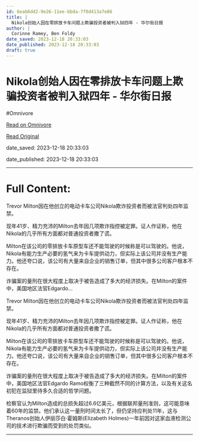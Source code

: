 ```yaml
---
id: 6eab6dd2-9e26-11ee-bbda-7f0d413a7e86
title: |
  Nikola创始人因在零排放卡车问题上欺骗投资者被判入狱四年 - 华尔街日报
author: |
  Corinne Ramey, Ben Foldy
date_saved: 2023-12-18 20:33:03
date_published: 2023-12-18 20:33:03
draft: true
---
```


# Nikola创始人因在零排放卡车问题上欺骗投资者被判入狱四年 - 华尔街日报
#Omnivore

[Read on Omnivore](https://omnivore.app/me/nikola-18c8050fa00)

[Read Original](https://cn.wsj.com/amp/articles/nikola%E5%88%9B%E5%A7%8B%E4%BA%BA%E5%9B%A0%E5%9C%A8%E9%9B%B6%E6%8E%92%E6%94%BE%E5%8D%A1%E8%BD%A6%E9%97%AE%E9%A2%98%E4%B8%8A%E6%AC%BA%E9%AA%97%E6%8A%95%E8%B5%84%E8%80%85%E8%A2%AB%E5%88%A4%E5%85%A5%E7%8B%B1%E5%9B%9B%E5%B9%B4-d9f2c819)

date_saved: 2023-12-18 20:33:03

date_published: 2023-12-18 20:33:03

--- 

# Full Content: 

Trevor Milton因在他创立的电动卡车公司Nikola欺诈投资者而被法官判处四年监禁。

现年41岁、精力充沛的Milton去年因几项欺诈指控被定罪。证人作证称，他在Nikola的几乎所有方面都对普通投资者撒了谎。

Milton在该公司的零排放卡车原型车还不能驾驶的时候称是可以驾驶的。他说，Nikola有能力生产必要的氢气来为卡车提供动力，但实际上该公司并没有生产能力。他还夸口说，该公司有大量来自企业的销售订单，但其中很多公司客户根本不存在。

诈骗案的量刑在很大程度上取决于被告造成了多大的经济损失。在Milton的案件中，美国地区法官Edgardo...

Trevor Milton因在他创立的电动卡车公司Nikola欺诈投资者而被法官判处四年监禁。

现年41岁、精力充沛的Milton去年因几项欺诈指控被定罪。证人作证称，他在Nikola的几乎所有方面都对普通投资者撒了谎。

Milton在该公司的零排放卡车原型车还不能驾驶的时候称是可以驾驶的。他说，Nikola有能力生产必要的氢气来为卡车提供动力，但实际上该公司并没有生产能力。他还夸口说，该公司有大量来自企业的销售订单，但其中很多公司客户根本不存在。

诈骗案的量刑在很大程度上取决于被告造成了多大的经济损失。在Milton的案件中，美国地区法官Edgardo Ramo权衡了三种截然不同的计算方法，以及有关这名初犯在监狱里待多久合适的哲学问题。

检察官认为Milton造成的总损失超过6.6亿美元，根据联邦量刑准则，这可能意味着60年的监禁。他们承认这一量刑时间太长了，但仍坚持应判处11年，这与Theranos创始人伊丽莎白·霍姆斯(Elizabeth Holmes)一年前因对这家血液检测公司的技术进行欺骗而受到的处罚类似。

---

